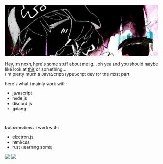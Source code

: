 <img src="./assets/newbannn.jpg" alt="banner">

Hey, im nxxh, here's some stuff about me ig... oh yea and you should maybe like look at [this](https://github.com/nx-0/) or something...<br>
I'm pretty much a JavaScript/TypeScript dev for the most part<br>

here's what i mainly work with:
- javascript
- node.js
- discord.js
- golang

<br>

but sometimes i work with:
- electron.js
- html/css
- rust (learning some)


[![](https://github-readme-stats.vercel.app/api/top-langs/?username=nxxh447&layout=compact&card_width=1001)](https://github.com/nxxh447/nxxh447)
[![](https://activity-graph.herokuapp.com/graph?username=nxxh447&bg_color=0D1117&hide_border=true&color=4B8DDA&line=4B8DDA&point=FFFFFF)](https://github.com/nxxh447/nxxh447)
